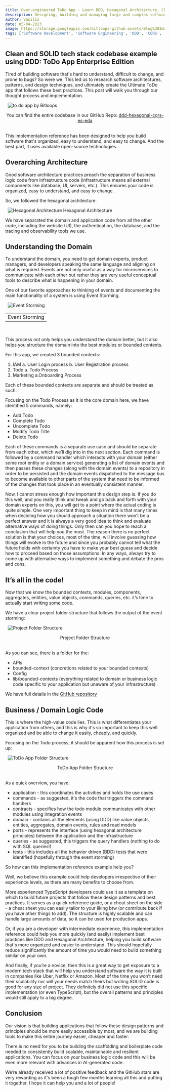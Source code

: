 ```yaml
---
title: Over-engineered ToDo App - Learn DDD, Hexagonal Architecture, CQRS, & Event Sourcing
description: Designing, building and managing large and complex software does not have to be so hard. We believe it is possible to radically transform how software is developed by incorporating best-practices, design principles and patterns into the software development process. 
author: Vasilis
date: 05-04-2023
image: https://storage.googleapis.com/bitloops-github-assets/Blog%20Images/todo-app.jpg
tags: ['Software Development', 'Software Engineering', 'DDD', 'CQRS', 'Hexagonal Architecture', 'BDD', 'Software Patterns', 'clean code', 'clean architecture']
---
```


## Clean and SOLID tech stack codebase example using DDD: ToDo App Enterprise Edition

Tired of building software that's hard to understand, difficult to change, and prone to bugs? So were we. This led us to research software architectures, patterns, and design techniques, and ultimately create the Ultimate ToDo app that follows these best practices. This post will walk you through our thought process and implementation.

&nbsp;
![to do app by Bitloops](https://storage.googleapis.com/bitloops-github-assets/ddd-hexagonal-cqrs-es-eda-2.gif)
<div style="text-align: center;">You can find the entire codebase in our GitHub Repo: <a href="https://github.com/bitloops/ddd-hexagonal-cqrs-es-eda">ddd-hexagonal-cqrs-es-eda</a></div>
&nbsp;

This implementation reference has been designed to help you build software that's organized, easy to understand, and easy to change. And the best part, it uses available open-source technologies.

## Overarching Architecture

Good software architecture practices preach the separation of business logic code from infrastructure code (infrastructure means all external components like database, UI, servers, etc.). This ensures your code is organized, easy to understand, and easy to change.

So, we followed the hexagonal architecture. 

&nbsp;
![Hexagonal Architecture](https://storage.googleapis.com/bitloops-github-assets/Blog%20Images/hexagonal-architecture.png)
<span style="text-align: center;">Hexagonal Architecture</span>
&nbsp;


We have separated the domain and application code from all the other code, including the website (UI), the authentication, the database, and the tracing and observability tools we use.

## Understanding the Domain

To understand the domain, you need to get domain experts, product managers, and developers speaking the same language and aligning on what is required. Events are not only useful as a way for microservices to communicate with each other but rather they are very useful conceptual tools to describe what is happening in your domain.

One of our favorite approaches to thinking of events and documenting the main functionality of a system is using Event Storming.


&nbsp;
![Event Storming](https://storage.googleapis.com/bitloops-github-assets/Blog%20Images/workflow.png)
&nbsp;
<table style="width:100%">
<tr>
  <td style="text-align:center;">Event Storming</td>
</tr>
</table>
&nbsp;

This process not only helps you understand the domain better, but it also helps you structure the domain into the best modules or bounded contexts.

For this app, we created 3 bounded contexts:

1. IAM
  a. User Login process
  b. User Registration process
1. Todo
  a. Todo Process
1. Marketing
  a.Onboarding Process

Each of these bounded contexts are separate and should be treated as such.

Focusing on the Todo Process as it is the core domain here, we have identified 5 commands, namely:

* Add Todo
* Complete Todo
* Uncomplete Todo
* Modify Todo Title
* Delete Todo

Each of these commands is a separate use case and should be separate from each other, which we’ll dig into in the next section. Each command is followed by a command handler which interacts with your domain (either some root entity or a domain service) generating a list of domain events and then passes these changes (along with the domain events) to a repository in order to be persisted and the domain events dispatched to the message bus to become available to other parts of the system that need to be informed of the changes that took place in an eventually consistent manner.  

Now, I cannot stress enough how important this design step is. If you do this well, and you really think and tweak and go back and forth with your domain experts on this, you will get to a point where the actual coding is quite simple. One very important thing to keep in mind is that many times when deciding how you should approach a situation there won’t be a perfect answer and it is always a very good idea to think and evaluate alternative ways of doing things. Only then can you hope to reach a conclusion that will help you the most. The reason there is no perfect solution is that your choices, most of the time, will involve guessing how things will evolve in the future and since you probably cannot tell what the future holds with certainty you have to make your best guess and decide how to proceed based on those assumptions. In any ways, always try to come up with alternative ways to implement something and debate the pros and cons.

## It’s all in the code!

Now that we know the bounded contexts, modules, components, aggregates, entities, value objects, commands, queries, etc. it’s time to actually start writing some code.

We have a clear project folder structure that follows the output of the event storming:

&nbsp;
![Project Folder Structure](https://storage.googleapis.com/bitloops-github-assets/Blog%20Images/folder-structure.png)
<div style="text-align: center;">Project Folder Structure</div>
&nbsp;

As you can see, there is a folder for the:

* APIs
* bounded-context (concretions related to your bounded contexts)
* Config
* lib/bounded-contexts (everything related to domain or business logic code specific to your application but unaware of your infrastructure)

We have full details in the [GitHub repository](https://github.com/bitloops/ddd-hexagonal-cqrs-es-eda)

## Business / Domain Logic Code

This is where the high-value code lies. This is what differentiates your application from others, and this is why it's so important to keep this well organized and be able to change it easily, cheaply, and quickly.

Focusing on the Todo process, it should be apparent how this process is set up:

&nbsp;
![ToDo App Folder Structure](https://storage.googleapis.com/bitloops-github-assets/Blog%20Images/folder-structure-2.png)
<div style="text-align: center;">ToDo App Folder Structure</div>
&nbsp;

As a quick overview, you have:

* application - this coordinates the activities and holds the use cases
* commands - as suggested, it's the code that triggers the command handlers
* contracts - specifies how the todo module communicates with other modules using integration events
* domain - contains all the elements (using DDD) like value objects, entities, aggregates, domain events, rules and read models
* ports - represents the interface (using hexagonal architecture principles) between the application and the infrastructure
* queries - as suggested, this triggers the query handlers (nothing to do with SQL queries!)
* tests - this includes all the behavior driven (BDD) tests that were identified (hopefully through the event storming)

So how can this implementation reference example help you?

Well, we believe this example could help developers irrespective of their experience levels, as there are many benefits to choose from.

More experienced TypeScript developers could use it as a template on which to build future projects that follow these design patterns and best practices. It serves as a quick reference guide, or a cheat sheet on the side - a cheat sheet you can easily tailor to your liking btw (or contribute back if you have other things to add). The structure is highly scalable and can handle large amounts of data, so it can be used for production apps.

Or, if you are a developer with intermediate experience, this implementation reference could help you more quickly (and easily) implement best practices like DDD and Hexagonal Architecture, helping you build software that's more organized and easier to understand. This should hopefully reduce significantly the amount of time you would need to build something similar on your own.

And finally, if you’re a novice, then this is a great way to get exposure to a modern tech stack that will help you understand software the way it is built in companies like Uber, Netflix or Amazon. Most of the time you won’t need their scalability nor will your needs match theirs but writing SOLID code is good for any size of project. They definitely did not use this specific implementation (or even TypeScript), but the overall patterns and principles would still apply to a big degree.

## Conclusion

Our vision is that building applications that follow these design patterns and principles should be more easily accessible by most, and we are building tools to make this entire journey easier, cheaper and faster.

There is no need for you to be building the scaffolding and boilerplate code needed to consistently build scalable, maintainable and resilient applications. You can focus on your business logic code and this will be even more relevant with advances in AI-generated code.

We’re already received a lot of positive feedback and the GitHub stars are very rewarding as it's been a tough few months learning all this and putting it together. I hope it can help you and a lot of people!

